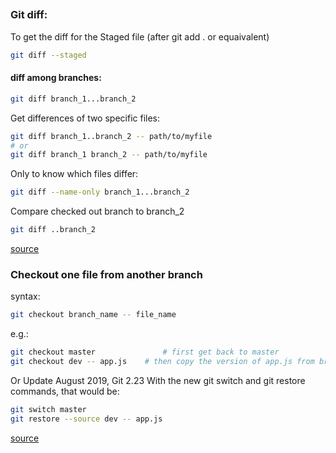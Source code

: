##


### Git diff:


To get the diff for the Staged file (after git add . or equaivalent)
```bash
git diff --staged
```



#### diff among branches:
```bash
git diff branch_1...branch_2
```

Get differences of two specific files:
```bash
git diff branch_1..branch_2 -- path/to/myfile
# or
git diff branch_1 branch_2 -- path/to/myfile
```

Only to know which files differ:
```bash
git diff --name-only branch_1...branch_2
```

Compare checked out branch to branch_2
```bash
git diff ..branch_2
```
[source](https://stackoverflow.com/q/9834689/16426739)





### Checkout one file from another branch

syntax:
```bash
git checkout branch_name -- file_name
```
e.g.:
```bash
git checkout master               # first get back to master
git checkout dev -- app.js	  # then copy the version of app.js from branch "dev"
```
Or Update August 2019, Git 2.23
With the new git switch and git restore commands, that would be:
```bash
git switch master
git restore --source dev -- app.js
```
[source](https://stackoverflow.com/q/2364147/16426739)


